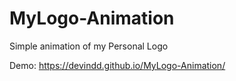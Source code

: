 # MyLogo-Animation
Simple animation of my Personal Logo


Demo: https://devindd.github.io/MyLogo-Animation/
